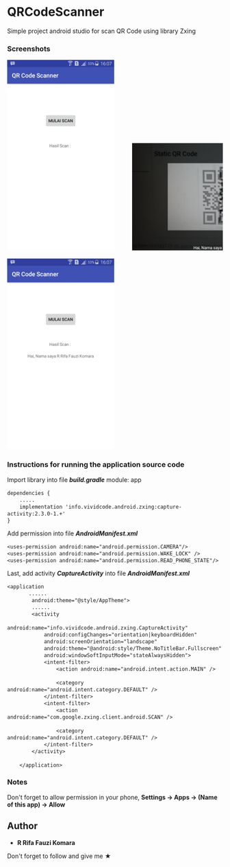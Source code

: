 # QRCodeScanner
Simple project android studio for scan QR Code using library Zxing

### Screenshots
<pre>
<img src="Screenshot_1.png" width="250" height="444">     <img src="Screenshot_2.png" width="444" height="250">

<img src="Screenshot_3.png" width="250" height="444">
</pre>

### Instructions for running the application source code
Import library into file ***build.gradle*** module: app 

```
dependencies {
    .....
    implementation 'info.vividcode.android.zxing:capture-activity:2.3.0-1.+'
}
```

Add permission into file ***AndroidManifest.xml***

```
<uses-permission android:name="android.permission.CAMERA"/>
<uses-permission android:name="android.permission.WAKE_LOCK" />
<uses-permission android:name="android.permission.READ_PHONE_STATE"/>
```

Last, add activity ***CaptureActivity*** into file ***AndroidManifest.xml***

```
<application
       ......
        android:theme="@style/AppTheme">
        ......
        <activity
            android:name="info.vividcode.android.zxing.CaptureActivity"
            android:configChanges="orientation|keyboardHidden"
            android:screenOrientation="landscape"
            android:theme="@android:style/Theme.NoTitleBar.Fullscreen"
            android:windowSoftInputMode="stateAlwaysHidden">
            <intent-filter>
                <action android:name="android.intent.action.MAIN" />

                <category android:name="android.intent.category.DEFAULT" />
            </intent-filter>
            <intent-filter>
                <action android:name="com.google.zxing.client.android.SCAN" />

                <category android:name="android.intent.category.DEFAULT" />
            </intent-filter>
        </activity>
            
    </application>
```

### Notes
Don't forget to allow permission in your phone, **Settings -> Apps -> (Name of this app) -> Allow**

## Author

* **R Rifa Fauzi Komara**

Don't forget to follow and give me ★
